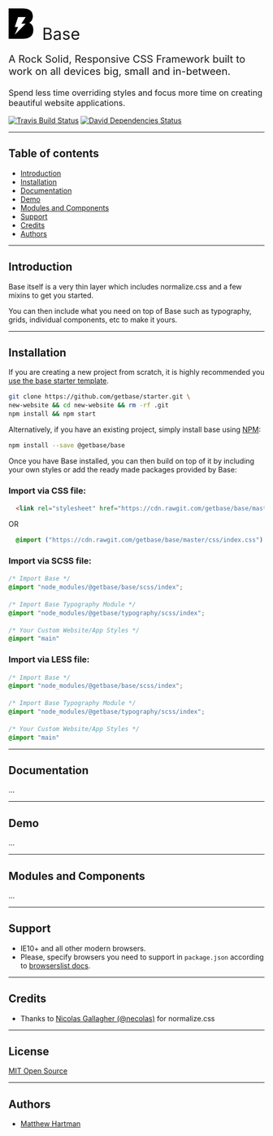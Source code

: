 <div>
  <span style="display: block; font-size: 32px;">
    <img src="assets/base.svg" alt="Base" height=60>
    <span style="position: relative; display: inline-block; top: 2px; padding-left: 8px;">Base</span>
  </span>
  <p style="font-size: 20px;">
    A Rock Solid, Responsive CSS Framework built to work on all
    devices big, small and in-between.
  </p>
  <p style="font-size: 16px;">
    Spend less time overriding styles and focus more time on creating beautiful website applications.
  </p>
</div>

[![Travis Build Status][travis-img]][travis] [![David Dependencies Status][david-img]][david]

[travis-img]:   https://img.shields.io/travis/getbase/base.svg?branch=master
[david-img]:    https://img.shields.io/david/dev/getbase/base.svg?branch=master&label=dependencies
[travis]:       https://travis-ci.org/getbase/base
[david]:        https://david-dm.org/getbase/base?type=dev

* * *

## Table of contents

- [Introduction](#introduction)
- [Installation](#installation)
- [Documentation](#documentation)
- [Demo](#demo)
- [Modules and Components](#modules-and-components)
- [Support](#support)
- [Credits](#credits)
- [Authors](#authors)

* * *

## Introduction
Base itself is a very thin layer which includes normalize.css and a few mixins to get you started.

You can then include what you need on top of Base such as typography, grids, individual components, etc to make it yours.

* * *

## Installation
If you are creating a new project from scratch, it is highly recommended you [use the base starter template](https://github.com/getbase/starter).

```bash
git clone https://github.com/getbase/starter.git \
new-website && cd new-website && rm -rf .git
npm install && npm start
```

Alternatively, if you have an existing project, simply install base using [NPM](https://www.npmjs.com/):

```bash
npm install --save @getbase/base
```

Once you have Base installed, you can then build on top of it by including your own styles or add the ready made packages provided by Base:

### Import via CSS file:
  ```html
    <link rel="stylesheet" href="https://cdn.rawgit.com/getbase/base/master/css/index.css">
  ```

  OR

  ```css
    @import ("https://cdn.rawgit.com/getbase/base/master/css/index.css")
  ```

### Import via SCSS file:

  ```scss
  /* Import Base */
  @import "node_modules/@getbase/base/scss/index";

  /* Import Base Typography Module */
  @import "node_modules/@getbase/typography/scss/index";

  /* Your Custom Website/App Styles */
  @import "main"
  ```


### Import via LESS file:

  ```css
  /* Import Base */
  @import "node_modules/@getbase/base/scss/index";

  /* Import Base Typography Module */
  @import "node_modules/@getbase/typography/scss/index";

  /* Your Custom Website/App Styles */
  @import "main"
  ```

* * *

## Documentation
...

* * *

## Demo
...

* * *

## Modules and Components
...

* * *

## Support
* IE10+ and all other modern browsers.
* Please, specify browsers you need to support in `package.json` according to [browserslist docs](https://github.com/ai/browserslist#queries).

* * *

## Credits
- Thanks to [Nicolas Gallagher (@necolas)](https://github.com/necolas/) for normalize.css

* * *
## License
[MIT Open Source](https://opensource.org/licenses/MIT)

* * *

## Authors
- [Matthew Hartman](https://twitter.com/matthewhartmans)
